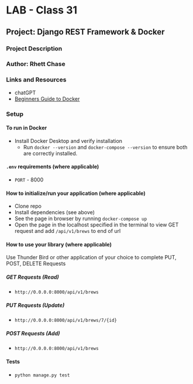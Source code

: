 # LAB - Class 31

## Project: Django REST Framework & Docker

### Project Description



### Author: Rhett Chase

### Links and Resources

<!-- - [back-end server url](https://capital-finder-rhett-chase.vercel.app/api) -->
<!-- - [front-end application](http://xyz.com/) (when applicable) -->
- chatGPT
- [Beginners Guide to Docker](https://wsvincent.com/beginners-guide-to-docker/)

### Setup

#### To run in Docker

- Install Docker Desktop and verify installation
  - Run `docker --version` and `docker-compose --version` to ensure both are correctly installed.

#### `.env` requirements (where applicable)

<!-- i.e.
- `PORT` - Port Number
- `DATABASE_URL` - URL to the running Postgres instance/db -->
- `PORT` - 8000

#### How to initialize/run your application (where applicable)

- Clone repo
- Install dependencies (see above)
- See the page in browser by running `docker-compose up`
- Open the page in the localhost specified in the terminal to view GET request and add `/api/v1/brews` to end of url

#### How to use your library (where applicable)

Use Thunder Bird or other application of your choice to complete PUT, POST, DELETE Requests

##### GET Requests (Read)

- `http://0.0.0.0:8000/api/v1/brews`

##### PUT Requests (Update)

- `http://0.0.0.0:8000/api/v1/brews/7/{id}`

##### POST Requests (Add)

- `http://0.0.0.0:8000/api/v1/brews`

#### Tests

- `python manage.py test`
